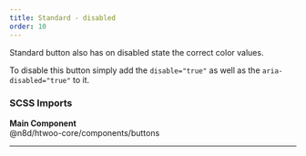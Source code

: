 ```yaml
---
title: Standard - disabled
order: 10
---
```


Standard button also has on disabled state the correct color values.

To disable this button simply add the `disable="true"` as well as the `aria-disabled="true"` to it.

### SCSS Imports

**Main Component**\
@n8d/htwoo-core/components/buttons

***